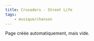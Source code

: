 ```yaml
---
title: Crusaders - Street Life
tags:
    - musique/chanson
---
```


Page créée automatiquement, mais vide.
